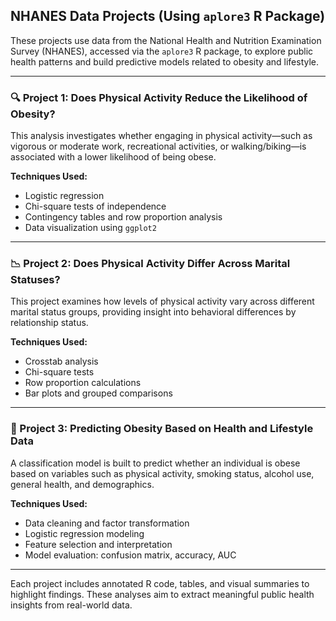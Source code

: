 ## NHANES Data Projects (Using `aplore3` R Package)

These projects use data from the National Health and Nutrition Examination Survey (NHANES), accessed via the `aplore3` R package, to explore public health patterns and build predictive models related to obesity and lifestyle.

---

### 🔍 Project 1: Does Physical Activity Reduce the Likelihood of Obesity?

This analysis investigates whether engaging in physical activity—such as vigorous or moderate work, recreational activities, or walking/biking—is associated with a lower likelihood of being obese.

**Techniques Used:**
- Logistic regression  
- Chi-square tests of independence  
- Contingency tables and row proportion analysis  
- Data visualization using `ggplot2`

---

### 📉 Project 2: Does Physical Activity Differ Across Marital Statuses?

This project examines how levels of physical activity vary across different marital status groups, providing insight into behavioral differences by relationship status.

**Techniques Used:**
- Crosstab analysis  
- Chi-square tests  
- Row proportion calculations  
- Bar plots and grouped comparisons

---

### 🤖 Project 3: Predicting Obesity Based on Health and Lifestyle Data

A classification model is built to predict whether an individual is obese based on variables such as physical activity, smoking status, alcohol use, general health, and demographics.

**Techniques Used:**
- Data cleaning and factor transformation  
- Logistic regression modeling  
- Feature selection and interpretation  
- Model evaluation: confusion matrix, accuracy, AUC

---

Each project includes annotated R code, tables, and visual summaries to highlight findings. These analyses aim to extract meaningful public health insights from real-world data.
